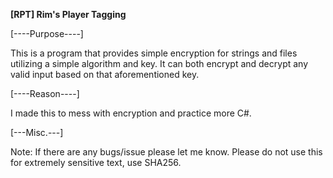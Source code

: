 **[RPT] Rim's Player Tagging**

[----Purpose----]

This is a program that provides simple encryption for strings and files utilizing a simple algorithm and key. It can both encrypt and decrypt any valid input based on that aforementioned key.

[----Reason----]

I made this to mess with encryption and practice more C#.

[---Misc.---]

Note: If there are any bugs/issue please let me know.
Please do not use this for extremely sensitive text, use SHA256.
